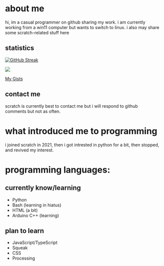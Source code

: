 # about me
hi, im a casual programmer on github sharing my work. i am currently working from a win11 computer but wants to switch to linux. i also may share some scratch-related stuff here
## statistics
[![GitHub Streak](https://streak-stats.demolab.com/?user=cWorksLLC&theme=highcontrast&hide_border=true)](https://git.io/streak-stats)

[![](https://visitcount.itsvg.in/api?id=cWorksLLC&label=profile%20views&color=1&icon=2&pretty=false)](https://visitcount.itsvg.in)

[My Gists](https://gist.github.com/cWorksLLC)
## contact me
scratch is currently best to contact me but i will respond to github comments but not as often.
# what introduced me to programming
i joined scratch in 2021, then i got intrested in python for a bit, then stopped, and revived my interest.
# programming languages:
## currently know/learning
- Python
- Bash (learning in hiatus)
- HTML (a bit)
- Arduino C++ (learning)
## plan to learn

- JavaScript/TypeScript
- Squeak
- CSS
- Processing

<!---
cWorksLLC/cWorksLLC is a ✨ special ✨ repository because its `README.md` (this file) appears on your GitHub profile.
You can click the Preview link to take a look at your changes.
--->

